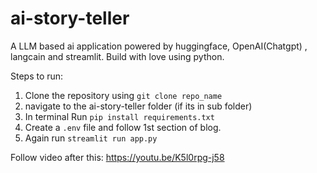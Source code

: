 # ai-story-teller
A LLM based ai application powered by huggingface, OpenAI(Chatgpt) , langcain and streamlit. Build with love using python.

Steps to run:
1. Clone the repository using `git clone repo_name`
2. navigate to the ai-story-teller folder (if its in sub folder)
3. In terminal Run `pip install requirements.txt`
4. Create a `.env` file and follow 1st section of blog.
5. Again run   `streamlit run app.py`

Follow video after this:
https://youtu.be/K5l0rpg-j58



